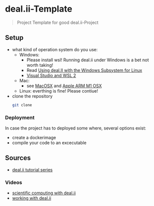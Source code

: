 # deal.ii-Template
> Project Template for good deal.ii-Project

## Setup

- what kind of operation system do you use:
  - Windows: 
    - Please install wsl! Running deal.ii under Windows is a bet not worth taking!
    - Read [Using deal.II with the Windows Subsystem for Linux](https://github.com/dealii/dealii/wiki/Windows#using-dealii-with-the-windows-subsystem-for-linux)
    - [Visual Studio and WSL 2](https://docs.microsoft.com/en-us/cpp/build/walkthrough-build-debug-wsl2?view=msvc-170)
  - Mac: 
    - see [MacOSX](https://github.com/dealii/dealii/wiki/MacOSX) and [Apple ARM M1 OSX](https://github.com/dealii/dealii/wiki/Apple-ARM-M1-OSX)
  - Linux: everthing is fine! Please contiue! 
- clone the repository 
  ````bash
  git clone
  ````

### Deployment

In case the project has to deployed some where, several options exist:
- create a dockerimage
- compile your code to an excecutable


## Sources

- [deal.ii tutorial series](https://www.dealii.org/current/doxygen/deal.II/Tutorial.html)

### Videos

- [scientific computing with deal.ii](https://www.math.colostate.edu/~bangerth/videos.html)
- [working with deal.ii](https://www.youtube.com/playlist?list=PLS1lqxOwNjOZ-Zo8oHvh9-xvrudP7mYRp)
